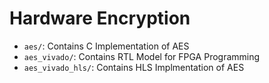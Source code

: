# Hardware Encryption

- `aes/`: Contains C Implementation of AES
- `aes_vivado/`: Contains RTL Model for FPGA Programming
- `aes_vivado_hls/`: Contains HLS Implmentation of AES